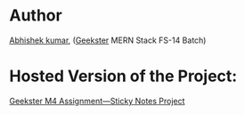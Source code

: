 <!--
// Include a detailed README in the GitHub repository for the project.
// In the README, provide clear instructions on how to view the hosted version of the project.
// Include the hosted link to the live version of the project, ensuring it is accessible and functional.(10 Marks)
-->
# Author
[Abhishek kumar](https://www.linkedin.com/in/alex21c/), ([Geekster](https://geekster.in/) MERN Stack FS-14 Batch)
# Hosted Version of the Project:
[Geekster M4 Assignment&mdash;Sticky Notes Project](https://alex21c.github.io/GeeksterM4GeneratingTheKeyboardCode/)
